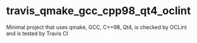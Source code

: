 # travis_qmake_gcc_cpp98_qt4_oclint
Minimal project that uses qmake, GCC, C++98, Qt4, is checked by OCLint and is tested by Travis CI
